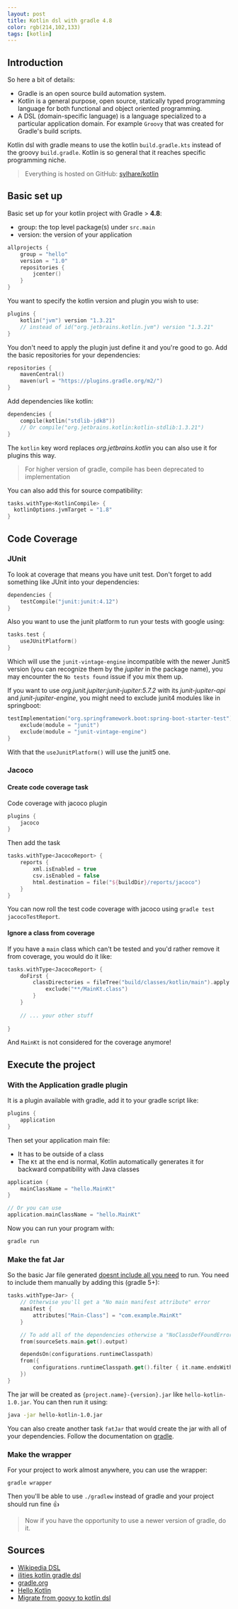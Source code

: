 ```yaml
---
layout: post
title: Kotlin dsl with gradle 4.8
color: rgb(214,102,133)
tags: [kotlin]
---
```



## Introduction

So here a bit of details:

- Gradle is an open source build automation system.
- Kotlin is a general purpose, open source, statically typed programming language for both functional and object oriented programming.
- A DSL (domain-specific language) is a language specialized to a particular application domain. For example `Groovy` that was created for Gradle's build scripts.

Kotlin dsl with gradle means to use the kotlin `build.gradle.kts` instead of the groovy `build.gradle`.
Kotlin is so general that it reaches specific programming niche.

> Everything is hosted on GitHub: [sylhare/kotlin](https://github.com/sylhare/Kotlin/tree/master/hello-kotlin) 

## Basic set up

Basic set up for your kotlin project with Gradle > **4.8**:

- group: the top level package(s) under `src.main`
- version: the version of your application

```kotlin
allprojects {
    group = "hello"
    version = "1.0"
    repositories {
        jcenter()
    }
}
```

You want to specify the kotlin version and plugin you wish to use:

```kotlin
plugins {
    kotlin("jvm") version "1.3.21"
    // instead of id("org.jetbrains.kotlin.jvm") version "1.3.21"
}
```

You don't need to apply the plugin just define it and you're good to go.
Add the basic repositories for your dependencies:

```kotlin
repositories {
    mavenCentral()
    maven(url = "https://plugins.gradle.org/m2/")
}    
```

Add dependencies like kotlin:

```kotlin
dependencies {
    compile(kotlin("stdlib-jdk8"))
    // Or compile("org.jetbrains.kotlin:kotlin-stdlib:1.3.21")
}
```

The `kotlin` key word replaces _org.jetbrains.kotlin_ you can also use it for plugins this way.
> For higher version of gradle, compile has been deprecated to implementation  

You can also add this for source compatibility:

```kotlin
tasks.withType<KotlinCompile> {
  kotlinOptions.jvmTarget = "1.8"
}
```

## Code Coverage

### JUnit

To look at coverage that means you have unit test.
Don't forget to add something like JUnit into your dependencies:

```kotlin
dependencies {
    testCompile("junit:junit:4.12")
}    
```

Also you want to use the junit platform to run your tests with google using:

```kotlin
tasks.test {
    useJUnitPlatform()
}
```

Which will use the `junit-vintage-engine` incompatible with the newer Junit5 version 
(you can recognize them by the _jupiter_ in the package name), you may encounter the `No tests found` issue
if you mix them up.

If you want to use _org.junit.jupiter:junit-jupiter:5.7.2_ with its _junit-jupiter-api_ and _junit-jupiter-engine_,
you might need to exclude junit4 modules like in springboot:

```kotlin
testImplementation("org.springframework.boot:spring-boot-starter-test") {
    exclude(module = "junit")
    exclude(module = "junit-vintage-engine")
}
```

With that the `useJunitPlatform()` will use the junit5 one.

### Jacoco

#### Create code coverage task

Code coverage with jacoco plugin

```kotlin
plugins {
    jacoco
}
```

Then add the task

```kotlin
tasks.withType<JacocoReport> {
    reports {
        xml.isEnabled = true
        csv.isEnabled = false
        html.destination = file("${buildDir}/reports/jacoco")
    }
}
```

You can now roll the test code coverage with jacoco using `gradle test jacocoTestReport`.

#### Ignore a class from coverage

If you have a `main` class which can't be tested and you'd rather remove it from coverage, you would do it like:

```kotlin
tasks.withType<JacocoReport> {
    doFirst {
        classDirectories = fileTree("build/classes/kotlin/main").apply {
            exclude("**/MainKt.class")
        }
    }
    
    // ... your other stuff
    
}
```

And `MainKt` is not considered for the coverage anymore!

## Execute the project

### With the Application gradle plugin

It is a plugin available with gradle, add it to your gradle script like:

```kotlin
plugins {
    application
}
```

Then set your application main file: 

- It has to be outside of a class
- The `Kt` at the end is normal, Kotlin automatically generates it for backward compatibility with Java classes

```kotlin
application {
    mainClassName = "hello.MainKt"
}

// Or you can use
application.mainClassName = "hello.MainKt"
```

Now you can run your program with:

```bash
gradle run
```

### Make the fat Jar

So the basic Jar file generated [doesnt include all you need](https://stackoverflow.com/a/61373175/7747942) to run.
You need to include them manually by adding this (gradle 5+):


```kotlin
tasks.withType<Jar> {
    // Otherwise you'll get a "No main manifest attribute" error
    manifest {
        attributes["Main-Class"] = "com.example.MainKt"
    }

    // To add all of the dependencies otherwise a "NoClassDefFoundError" error
    from(sourceSets.main.get().output)

    dependsOn(configurations.runtimeClasspath)
    from({
        configurations.runtimeClasspath.get().filter { it.name.endsWith("jar") }.map { zipTree(it) }
    })
}
``` 

The jar will be created as `{project.name}-{version}.jar` like `hello-kotlin-1.0.jar`.
You can then run it using:

```bash
java -jar hello-kotlin-1.0.jar
```

You can also create another task `fatJar` that would create the jar with all of your dependencies.
Follow the documentation on [gradle](https://docs.gradle.org/current/userguide/working_with_files.html#sec:creating_uber_jar_example).

### Make the wrapper

For your project to work almost anywhere, you can use the wrapper:

```
gradle wrapper
```

Then you'll be able to use `./gradlew` instead of gradle and your project should run fine 👍

> Now if you have the opportunity to use a newer version of gradle, do it. 

## Sources

- [Wikipedia DSL](https://en.wikipedia.org/wiki/Domain-specific_language)
- [ilities kotlin gradle dsl](http://ilities.co/2017/07/19/kotlin-gradle-DSL/)
- [gradle.org](https://docs.gradle.org/current/userguide/application_plugin.html#sec:application_usage)
- [Hello Kotlin](https://github.com/sylhare/Kotlin/tree/master/hello-kotlin)
- [Migrate from goovy to kotlin dsl](https://blog.outadoc.fr/2020/06/converting-gradle-to-gradle-kts/)
